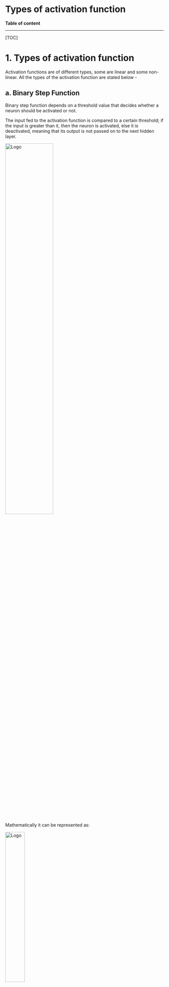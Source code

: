 # Types of activation function









**Table of content**

---

[TOC]







# 1. Types of activation function

Activation functions are of different types, some are linear and some non-linear. All the types of the activation function are stated below -



## a. Binary Step Function

Binary step function depends on a threshold value that decides whether a neuron should be activated or not. 

The input fed to the activation function is compared to a certain threshold; if the input is greater than it, then the neuron is activated, else it is deactivated, meaning that its output is not passed on to the next hidden layer.



<img src="..\..\..\readme-lib\01. Supervised Learning\05. Model Design, Training, and Evaluation\Neural Networks\Binary-Step-Function.jpg" alt="Logo" width="55%"/>







Mathematically it can be represented as:

<img src="..\..\..\readme-lib\01. Supervised Learning\05. Model Design, Training, and Evaluation\Neural Networks\Binary-Step-Function-Equation.png" alt="Logo" width="35%"/>





## b. Linear Activation Function

The linear activation function, also known as "no activation," or "identity function" (multiplied x1.0), is where the activation is proportional to the input.

The function doesn't do anything to the weighted sum of the input, it simply spits out the value it was given.



<img src="..\..\..\readme-lib\01. Supervised Learning\05. Model Design, Training, and Evaluation\Neural Networks\Linear-Activation-Function.jpg" alt="Logo" width="60%"/>







Mathematically it can be represented as:

<img src="..\..\..\readme-lib\01. Supervised Learning\05. Model Design, Training, and Evaluation\Neural Networks\Linear-Activation-Function-Equation.png" alt="Logo" width="22%"/>





## c. Sigmoid / Logistic Activation Function

This function takes any real value as input and outputs values in the range of 0 to 1. 

The larger the input (more positive), the closer the output value will be to 1.0, whereas the smaller the input (more negative), the closer the output will be to 0.0, as shown below.



<img src="..\..\..\readme-lib\01. Supervised Learning\05. Model Design, Training, and Evaluation\Neural Networks\Sigmoid-Activation-Function.jpg" alt="Logo" width="60%"/>







Mathematically it can be represented as:

<img src="..\..\..\readme-lib\01. Supervised Learning\05. Model Design, Training, and Evaluation\Neural Networks\Sigmoid-Activation-Function-Equation.png" alt="Logo" width="32%"/>





## d. Tanh Function (Hyperbolic Tangent)

Tanh function is very similar to the sigmoid/logistic activation function, and even has the same S-shape with the difference in output range of -1 to 1. In Tanh, the larger the input (more positive), the closer the output value will be to 1.0, whereas the smaller the input (more negative), the closer the output will be to -1.0.



<img src="..\..\..\readme-lib\01. Supervised Learning\05. Model Design, Training, and Evaluation\Neural Networks\Hyperbolic-Tangent.jpg" alt="Logo" width="55%"/>







Mathematically it can be represented as:

<img src="..\..\..\readme-lib\01. Supervised Learning\05. Model Design, Training, and Evaluation\Neural Networks\Hyperbolic-Tangent-Equation.png" alt="Logo" width="32%"/>



## e. ReLU Function

ReLU stands for Rectified Linear Unit. 

Although it gives an impression of a linear function, ReLU has a derivative function and allows for backpropagation while simultaneously making it computationally efficient. 

The main catch here is that the ReLU function does not activate all the neurons at the same time. 

The neurons will only be deactivated if the output of the linear transformation is less than 0.





<img src="..\..\..\readme-lib\01. Supervised Learning\05. Model Design, Training, and Evaluation\Neural Networks\ReLU-Function.jpg" alt="Logo" width="50%"/>







Mathematically it can be represented as:

<img src="..\..\..\readme-lib\01. Supervised Learning\05. Model Design, Training, and Evaluation\Neural Networks\ReLU-Function-Equation.png" alt="Logo" width="32%"/>



## f. Leaky ReLU Function

Leaky ReLU is an improved version of ReLU function to solve the Dying ReLU problem as it has a small positive slope in the negative area.



<img src="..\..\..\readme-lib\01. Supervised Learning\05. Model Design, Training, and Evaluation\Neural Networks\Leaky-ReLU-Function.jpg" alt="Logo" width="55%"/>







Mathematically it can be represented as:

<img src="..\..\..\readme-lib\01. Supervised Learning\05. Model Design, Training, and Evaluation\Neural Networks\Leaky-ReLU-Function-Equation.png" alt="Logo" width="35%"/>





## g. Parametric ReLU Function

Parametric ReLU is another variant of ReLU that aims to solve the problem of gradient’s becoming zero for the left half of the axis. 

This function provides the slope of the negative part of the function as an argument *a*. By performing backpropagation, the most appropriate value of *a* is learnt.



<img src="..\..\..\readme-lib\01. Supervised Learning\05. Model Design, Training, and Evaluation\Neural Networks\Parametric-ReLU-Function.jpg" alt="Logo" width="50%"/>







Mathematically it can be represented as:

<img src="..\..\..\readme-lib\01. Supervised Learning\05. Model Design, Training, and Evaluation\Neural Networks\Parametric-ReLU-Function-Equation.png" alt="Logo" width="35%"/>





## h. Exponential Linear Units (ELUs) Function

Exponential Linear Unit, or ELU for short, is also a variant of ReLU that modifies the slope of the negative part of the function. 

ELU uses a log curve to define the negative values unlike the leaky ReLU and Parametric ReLU functions with a straight line.



<img src="..\..\..\readme-lib\01. Supervised Learning\05. Model Design, Training, and Evaluation\Neural Networks\ELU-Function.jpg" alt="Logo" width="55%"/>







Mathematically it can be represented as:

<img src="..\..\..\readme-lib\01. Supervised Learning\05. Model Design, Training, and Evaluation\Neural Networks\ELU-Function-Equation.png" alt="Logo" width="35%"/>





## i. SoftMax Function

Before exploring the ins and outs of the SoftMax activation function, we should focus on its building block—the sigmoid/logistic activation function that works on calculating probability values. 



<img src="..\..\..\readme-lib\01. Supervised Learning\05. Model Design, Training, and Evaluation\Neural Networks\SOftmax-Function.jpg" alt="Logo" width="60%"/>







The output of the sigmoid function was in the range of 0 to 1, which can be thought of as probability. But this function faces certain problems.

Let’s suppose we have five output values of 0.8, 0.9, 0.7, 0.8, and 0.6, respectively. How can we move forward with it?

The answer is: We can’t.

The above values don’t make sense as the sum of all the classes/output probabilities should be equal to 1. 

You see, the Softmax function is described as a combination of multiple sigmoids. 

It calculates the relative probabilities. Similar to the sigmoid/logistic activation function, the SoftMax function returns the probability of each class. 



It is most commonly used as an activation function for the last layer of the neural network in the case of multi-class classification. 



Mathematically it can be represented as:

<img src="..\..\..\readme-lib\01. Supervised Learning\05. Model Design, Training, and Evaluation\Neural Networks\Softmax-Function-Equation.jpg" alt="Logo" width="45%"/>





## j. Swish

It is a self-gated activation function developed by researchers at Google. 

Swish consistently matches or outperforms ReLU activation function on deep networks applied to various challenging domains such as *image classification*, *machine translation* etc. 

<img src="..\..\..\readme-lib\01. Supervised Learning\05. Model Design, Training, and Evaluation\Neural Networks\Swish.jpg" alt="Logo" width="60%"/>







Mathematically it can be represented as:

<img src="..\..\..\readme-lib\01. Supervised Learning\05. Model Design, Training, and Evaluation\Neural Networks\Swish-Equation.png" alt="Logo" width="35%"/>





## k. Gaussian Error Linear Unit (GELU)

The Gaussian Error Linear Unit (GELU) activation function is compatible with BERT, ROBERTa, ALBERT, and other top NLP models. This activation function is motivated by combining properties from dropout, zoneout, and ReLUs. 

ReLU and dropout together yield a neuron’s output. ReLU does it deterministically by multiplying the input by zero or one (depending upon the input value being positive or negative) and dropout stochastically multiplying by zero. 

RNN regularizer called zoneout stochastically multiplies inputs by one. 

We merge this functionality by multiplying the input by either zero or one which is stochastically determined and is dependent upon the input. We multiply the neuron input x by 

m ∼ Bernoulli(Φ(x)), where Φ(x) = P(X ≤x), X ∼ N (0, 1) is the cumulative distribution function of the standard normal distribution. 

This distribution is chosen since neuron inputs tend to follow a normal distribution, especially with Batch Normalization.



<img src="..\..\..\readme-lib\01. Supervised Learning\05. Model Design, Training, and Evaluation\Neural Networks\Gelu.jpg" alt="Logo" width="60%"/>







Mathematically it can be represented as:

<img src="..\..\..\readme-lib\01. Supervised Learning\05. Model Design, Training, and Evaluation\Neural Networks\Gelu-Equation.png" alt="Logo" width="55%"/>





## l. Scaled Exponential Linear Unit (SELU)

SELU was defined in self-normalizing networks and takes care of internal normalization which means each layer preserves the mean and variance from the previous layers. SELU enables this normalization by adjusting the mean and variance. 

SELU has both positive and negative values to shift the mean, which was impossible for ReLU activation function as it cannot output negative values. 

Gradients can be used to adjust the variance. The activation function needs a region with a gradient larger than one to increase it.



<img src="..\..\..\readme-lib\01. Supervised Learning\05. Model Design, Training, and Evaluation\Neural Networks\Selu.jpg" alt="Logo" width="60%"/>







Mathematically it can be represented as:

<img src="..\..\..\readme-lib\01. Supervised Learning\05. Model Design, Training, and Evaluation\Neural Networks\Selu-Equation.png" alt="Logo" width="45%"/>







